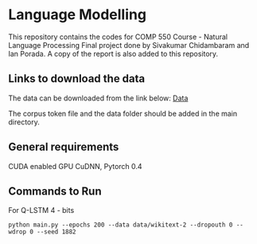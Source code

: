 # Language Modelling

This repository contains the codes for COMP 550 Course - Natural Language Processing Final project done by Sivakumar Chidambaram and Ian Porada.
A copy of the report is also added to this repository.

## Links to download the data 
The data can be downloaded from the link below:
[Data](https://drive.google.com/open?id=1r81bVka_ZZj7RXP3AmBCY9p8Fiz-zpKa)

The corpus token file and the data folder should be added in the main directory.

## General requirements

CUDA enabled GPU
CuDNN, Pytorch 0.4 

## Commands to Run

For Q-LSTM 4 - bits

```
python main.py --epochs 200 --data data/wikitext-2 --dropouth 0 --wdrop 0 --seed 1882

```



